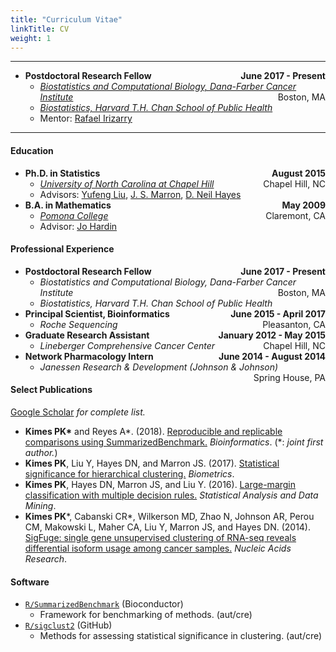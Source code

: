 ```yaml
---
title: "Curriculum Vitae"
linkTitle: CV
weight: 1
---
```


---

* **Postdoctoral Research Fellow** <span style="float:right">**June 2017 - Present**</span>
  * [_Biostatistics and Computational Biology, Dana-Farber Cancer Institute_](http://bcb.dfci.harvard.edu/) <span style="float:right">Boston, MA</span>
  * [_Biostatistics, Harvard T.H. Chan School of Public Health_](https://www.hsph.harvard.edu/biostatistics/)
  * Mentor: [Rafael Irizarry](http://rafalab.org)

---

#### Education

* **Ph.D. in Statistics** <span style="float:right">**August 2015**</span>
  * [_University of North Carolina at Chapel Hill_](http://unc.edu) <span style="float:right">Chapel Hill, NC</span>
  * Advisors: [Yufeng Liu](http://www.unc.edu/~yfliu/), [J. S. Marron](http://marron.web.unc.edu/), [D. Neil Hayes](https://hayeslab.lab.uthsc.edu/)
* **B.A. in Mathematics** <span style="float:right">**May 2009**</span>
  * [_Pomona College_](http://pomona.edu) <span style="float:right">Claremont, CA</span>
  * Advisor: [Jo Hardin](https://research.pomona.edu/johardin/)
  
#### Professional Experience

* **Postdoctoral Research Fellow** <span style="float:right">**June 2017 - Present**</span>
  * _Biostatistics and Computational Biology, Dana-Farber Cancer Institute_ <span style="float:right">Boston, MA</span>
  * _Biostatistics, Harvard T.H. Chan School of Public Health_
* **Principal Scientist, Bioinformatics** <span style="float:right">**June 2015 - April 2017**</span>
  * _Roche Sequencing_ <span style="float:right">Pleasanton, CA</span>
* **Graduate Research Assistant** <span style="float:right">**January 2012 - May 2015**</span>
  * _Lineberger Comprehensive Cancer Center_ <span style="float:right">Chapel Hill, NC</span>
* **Network Pharmacology Intern** <span style="float:right">**June 2014 - August 2014**</span>
  * _Janessen Research \& Development (Johnson \& Johnson)_ <span style="float:right">Spring House, PA</span>

#### Select Publications

[Google Scholar](https://scholar.google.com/citations?user=UBYy1J0AAAAJ&view_op=list_works&sortby=pubdate) _for complete list._  

* **Kimes PK\*** and Reyes A\*. (2018). [Reproducible and replicable comparisons using SummarizedBenchmark.](https://www.ncbi.nlm.nih.gov/pubmed/30016409) _Bioinformatics_. (\*: _joint first author._)
* **Kimes PK**, Liu Y, Hayes DN, and Marron JS. (2017). [Statistical significance for hierarchical clustering.](https://www.ncbi.nlm.nih.gov/pubmed/28099990) _Biometrics_.
* **Kimes PK**, Hayes DN, Marron JS, and Liu Y. (2016). [Large-margin classification with multiple decision rules.](https://arxiv.org/abs/1411.5260) _Statistical Analysis and Data Mining_.
* **Kimes PK**\*, Cabanski CR\*, Wilkerson MD, Zhao N, Johnson AR, Perou CM, Makowski L, Maher CA, Liu Y, Marron JS, and Hayes DN. (2014). [SigFuge: single gene unsupervised clustering of RNA-seq reveals differential isoform usage among cancer samples.](https://www.ncbi.nlm.nih.gov/pubmed/25030904) _Nucleic Acids Research_.

#### Software

* [`R/SummarizedBenchmark`](https://bioconductor.org/packages/devel/bioc/html/SummarizedBenchmark.html) (Bioconductor)
  * Framework for benchmarking of methods. (aut/cre)
* [`R/sigclust2`](http://github.com/pkimes/sigclust2/) (GitHub)
  * Methods for assessing statistical significance in clustering. (aut/cre)

